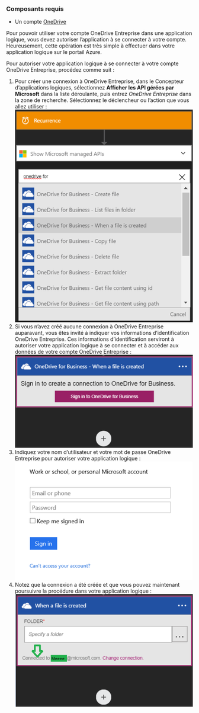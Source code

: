 ### Composants requis
* Un compte [OneDrive](http://OneDrive.com) 

Pour pouvoir utiliser votre compte OneDrive Entreprise dans une application logique, vous devez autoriser l’application à se connecter à votre compte. Heureusement, cette opération est très simple à effectuer dans votre application logique sur le portail Azure.

Pour autoriser votre application logique à se connecter à votre compte OneDrive Entreprise, procédez comme suit :

1. Pour créer une connexion à OneDrive Entreprise, dans le Concepteur d’applications logiques, sélectionnez **Afficher les API gérées par Microsoft** dans la liste déroulante, puis entrez *OneDrive Entreprise* dans la zone de recherche. Sélectionnez le déclencheur ou l’action que vous allez utiliser : ![](./media/connectors-create-api-onedriveforbusiness/onedriveforbusiness-1.png)
2. Si vous n’avez créé aucune connexion à OneDrive Entreprise auparavant, vous êtes invité à indiquer vos informations d’identification OneDrive Entreprise. Ces informations d’identification serviront à autoriser votre application logique à se connecter et à accéder aux données de votre compte OneDrive Entreprise : ![](./media/connectors-create-api-onedriveforbusiness/onedriveforbusiness-2.png)
3. Indiquez votre nom d’utilisateur et votre mot de passe OneDrive Entreprise pour autoriser votre application logique : ![](./media/connectors-create-api-onedriveforbusiness/onedriveforbusiness-3.png)   
4. Notez que la connexion a été créée et que vous pouvez maintenant poursuivre la procédure dans votre application logique : ![](./media/connectors-create-api-onedriveforbusiness/onedriveforbusiness-4.png)   

